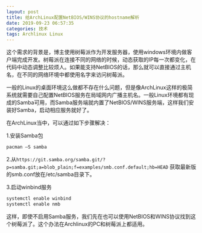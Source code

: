 ```yaml
---
layout: post
title: 给ArchLinux配置NetBIOS/WINS协议的hostname解析
date: 2019-09-23 06:57:35
categories: 技术
tags: Archlinux Linux
---
```


这个需求的背景是，博主使用树莓派作为开发服务器，使用windows环境内做客户端完成开发。树莓派在连接不同的网络的时候，动态获取的IP每一次都变化，在代码中动态调整比较烦人。如果能支持NetBIOS的话，那么就可以直接通过主机名，在不同的网络环境中都使用名字来访问树莓派。

一般的Linux的桌面环境这么做都不存在什么问题，但是像ArchLinux这样的极简系统就需要自己配置NetBIOS服务在局域网内广播主机名。一般Linux环境都有现成的Samba可用，而Samba服务端就内置了NetBIOS/WINS服务端，这样我们安装好Samba，启动相应服务就好了。

在ArchLinux当中，可以通过如下步骤解决：

1.安装Samba包

```bash
pacman –S samba
```

2.从`https://git.samba.org/samba.git/?p=samba.git;a=blob_plain;f=examples/smb.conf.default;hb=HEAD` 获取最新版的smb.conf放在/etc/samba目录下。

3.启动winbind服务

```bash
systemctl enable winbind
systemctl enable nmb
```

这样，即使不启用Samba服务，我们先在也可以使用NetBIOS和WINS协议找到这个树莓派了。这个办法在Archlinux的PC和树莓派上都适用。
